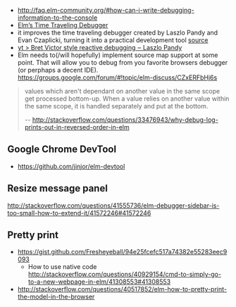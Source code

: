 - http://faq.elm-community.org/#how-can-i-write-debugging-information-to-the-console
- [Elm’s Time Traveling Debugger](http://debug.elm-lang.org/)
- it improves the time traveling debugger created by Laszlo Pandy and Evan Czaplicki, turning it into a practical development tool [source](http://elm-lang.org/blog/time-travel-made-easy)
- [yt > Bret Victor style reactive debugging ‒ Laszlo Pandy](https://youtu.be/lK0vph1zR8s)
- Elm needs to(/will hopefully) implement source map support at some point. That will allow you to debug from you favorite browsers debugger (or perphaps a decent IDE). https://groups.google.com/forum/#!topic/elm-discuss/CZxERFbHj6s

>values which aren't dependant on another value in the same scope get processed bottom-up. When a value relies on another value within the same scope, it is handled separately and put at the bottom.
>
>-- http://stackoverflow.com/questions/33476943/why-debug-log-prints-out-in-reversed-order-in-elm

## Google Chrome DevTool

- https://github.com/jinjor/elm-devtool

## Resize message panel

http://stackoverflow.com/questions/41555736/elm-debugger-sidebar-is-too-small-how-to-extend-it/41572246#41572246

## Pretty print

- https://gist.github.com/Fresheyeball/94e25fcefc517a74382e55283eec9093
  - How to use native code http://stackoverflow.com/questions/40929154/cmd-to-simply-go-to-a-new-webpage-in-elm/41308553#41308553
- http://stackoverflow.com/questions/40517852/elm-how-to-pretty-print-the-model-in-the-browser
